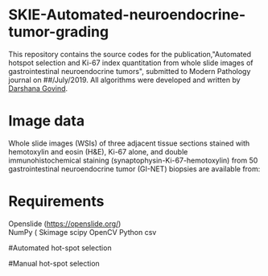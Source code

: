 # SKIE-Automated-neuroendocrine-tumor-grading

This repository contains the source codes for the publication,"Automated hotspot selection and Ki-67 index quantitation from whole slide images of gastrointestinal neuroendocrine tumors", submitted to Modern Pathology journal on ##/July/2019. All algorithms were developed and written by [Darshana Govind](https://github.com/DarshanaGovind).

# Image data

Whole slide images (WSIs) of three adjacent tissue sections stained with hemotoxylin and eosin (H&E), Ki-67 alone, and double immunohistochemical staining (synaptophysin-Ki-67-hemotoxylin) from 50 gastrointestinal neuroendocrine tumor (GI-NET) biopsies are available from:

# Requirements

Openslide (https://openslide.org/)<br/>
NumPy (
Skimage
scipy
OpenCV Python
csv


#Automated hot-spot selection

#Manual hot-spot selection



